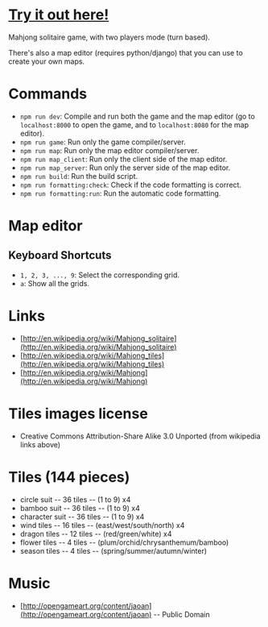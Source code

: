 # [Try it out here!](http://nbpt.eu/games/mahjong_solitaire/)

Mahjong solitaire game, with two players mode (turn based).

There's also a map editor (requires python/django) that you can use to create your own maps.

# Commands

-   `npm run dev`: Compile and run both the game and the map editor (go to `localhost:8000` to open the game, and to `localhost:8080` for the map editor).
-   `npm run game`: Run only the game compiler/server.
-   `npm run map`: Run only the map editor compiler/server.
-   `npm run map_client`: Run only the client side of the map editor.
-   `npm run map_server`: Run only the server side of the map editor.
-   `npm run build`: Run the build script.
-   `npm run formatting:check`: Check if the code formatting is correct.
-   `npm run formatting:run`: Run the automatic code formatting.

# Map editor

## Keyboard Shortcuts

-   `1, 2, 3, ..., 9`: Select the corresponding grid.
-   `a`: Show all the grids.

# Links

-   [http://en.wikipedia.org/wiki/Mahjong_solitaire](http://en.wikipedia.org/wiki/Mahjong_solitaire)
-   [http://en.wikipedia.org/wiki/Mahjong_tiles](http://en.wikipedia.org/wiki/Mahjong_tiles)
-   [http://en.wikipedia.org/wiki/Mahjong](http://en.wikipedia.org/wiki/Mahjong)

# Tiles images license

-   Creative Commons Attribution-Share Alike 3.0 Unported (from wikipedia links above)

# Tiles (144 pieces)

-   circle suit -- 36 tiles -- (1 to 9) x4
-   bamboo suit -- 36 tiles -- (1 to 9) x4
-   character suit -- 36 tiles -- (1 to 9) x4
-   wind tiles -- 16 tiles -- (east/west/south/north) x4
-   dragon tiles -- 12 tiles -- (red/green/white) x4
-   flower tiles -- 4 tiles -- (plum/orchid/chrysanthemum/bamboo)
-   season tiles -- 4 tiles -- (spring/summer/autumn/winter)

# Music

-   [http://opengameart.org/content/jaoan](http://opengameart.org/content/jaoan) -- Public Domain
